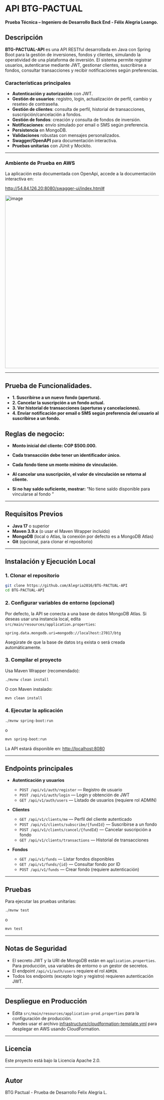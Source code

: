 # API BTG-PACTUAL
**Prueba Técnica – Ingeniero de Desarrollo Back End - Félix Alegria Loango.** 

## Descripción

**BTG-PACTUAL-API** es una API RESTful desarrollada en Java con Spring Boot para la gestión de inversiones, fondos y clientes, simulando la operatividad de una plataforma de inversión. El sistema permite registrar usuarios, autenticarse mediante JWT, gestionar clientes, suscribirse a fondos, consultar transacciones y recibir notificaciones según preferencias.

### Características principales

- **Autenticación y autorización** con JWT.
- **Gestión de usuarios**: registro, login, actualización de perfil, cambio y reseteo de contraseña.
- **Gestión de clientes**: consulta de perfil, historial de transacciones, suscripción/cancelación a fondos.
- **Gestión de fondos**: creación y consulta de fondos de inversión.
- **Notificaciones**: envío simulado por email o SMS según preferencia.
- **Persistencia** en MongoDB.
- **Validaciones** robustas con mensajes personalizados.
- **Swagger/OpenAPI** para documentación interactiva.
- **Pruebas unitarias** con JUnit y Mockito.

---

### Ambiente de Prueba en AWS 

La aplicación esta documentada con OpenApi, accede a la documentación interactiva en:

http://54.84.126.20:8080/swagger-ui/index.html#


<img width="1352" height="564" alt="image" src="https://github.com/user-attachments/assets/4cf7a238-e7b7-4ba0-8629-c14ea4339097" />


---


## Prueba de Funcionalidades.

- **1. Suscribirse a un nuevo fondo (apertura).** 
- **2. Cancelar la suscripción a un fondo actual.** 
- **3. Ver historial de transacciones (aperturas y cancelaciones).** 
- **4. Enviar notificación por email o SMS según preferencia del usuario al suscribirse a un fondo.** 


## Reglas de negocio:

- **Monto inicial del cliente: COP $500.000.**

- **Cada transacción debe tener un identificador único.** 
- **Cada fondo tiene un monto mínimo de vinculación.**
- **Al cancelar una suscripción, el valor de vinculación se retorna al cliente.** 
- **Si no hay saldo suficiente, mostrar:** “No tiene saldo disponible para vincularse al fondo <Nombre del fondo>”




---

## Requisitos Previos

- **Java 17** o superior
- **Maven 3.9.x** (o usar el Maven Wrapper incluido)
- **MongoDB** (local o Atlas, la conexión por defecto es a MongoDB Atlas)
- **Git** (opcional, para clonar el repositorio)

---

## Instalación y Ejecución Local

### 1. Clonar el repositorio

```sh
git clone https://github.com/Alegria2016/BTG-PACTUAL-API
cd BTG-PACTUAL-API
```

### 2. Configurar variables de entorno (opcional)

Por defecto, la API se conecta a una base de datos MongoDB Atlas. Si deseas usar una instancia local, edita `src/main/resources/application.properties`:

```properties
spring.data.mongodb.uri=mongodb://localhost:27017/btg
```

Asegúrate de que la base de datos `btg` exista o será creada automáticamente.

### 3. Compilar el proyecto

Usa Maven Wrapper (recomendado):

```sh
./mvnw clean install
```

O con Maven instalado:

```sh
mvn clean install
```

### 4. Ejecutar la aplicación

```sh
./mvnw spring-boot:run
```
o
```sh
mvn spring-boot:run
```

La API estará disponible en: [http://localhost:8080](http://localhost:8080)


---

## Endpoints principales

- **Autenticación y usuarios**
  - `POST /api/v1/auth/register` — Registro de usuario
  - `POST /api/v1/auth/login` — Login y obtención de JWT
  - `GET /api/v1/auth/users` — Listado de usuarios (requiere rol ADMIN)

- **Clientes**
  - `GET /api/v1/clients/me` — Perfil del cliente autenticado
  - `POST /api/v1/clients/subscribe/{fundId}` — Suscribirse a un fondo
  - `POST /api/v1/clients/cancel/{fundId}` — Cancelar suscripción a fondo
  - `GET /api/v1/clients/transactions` — Historial de transacciones

- **Fondos**
  - `GET /api/v1/funds` — Listar fondos disponibles
  - `GET /api/v1/funds/{id}` — Consultar fondo por ID
  - `POST /api/v1/funds` — Crear fondo (requiere autenticación)

---

## Pruebas

Para ejecutar las pruebas unitarias:

```sh
./mvnw test
```
o
```sh
mvn test
```

---

## Notas de Seguridad

- El secreto JWT y la URI de MongoDB están en `application.properties`. Para producción, usa variables de entorno o un gestor de secretos.
- El endpoint `/api/v1/auth/users` requiere el rol `ADMIN`.
- Todos los endpoints (excepto login y registro) requieren autenticación JWT.

---

## Despliegue en Producción

- Edita `src/main/resources/application-prod.properties` para la configuración de producción.
- Puedes usar el archivo [infrastructure/cloudformation-template.yml](infrastructure/cloudformation-template.yml) para desplegar en AWS usando CloudFormation.

---

## Licencia

Este proyecto está bajo la Licencia Apache 2.0.

---

## Autor

BTG Pactual - Prueba de Desarrollo Felix Alegria L.
